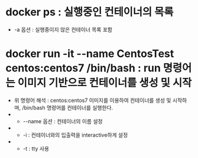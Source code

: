 docker ps : 실행중인 컨테이너의 목록
==================================
* -a 옵션 : 실행중이지 않은 컨테이너 목록 포함

docker run -it --name CentosTest centos:centos7 /bin/bash : run 명령어는 이미지 기반으로 컨테이너를 생성 및 시작
============================================================================================================
* 위 명령어 해석 : centos:centos7 이미지를 이용하여 컨테이너를 생성 및 시작하며, /bin/bash 명령어를 컨테이너를 실행한다.
* * --name 옵션 : 컨테이너의 이름 설정
* * -i : 컨테이너와의 입출력을 interactive하게 설정
* * -t : tty 사용
